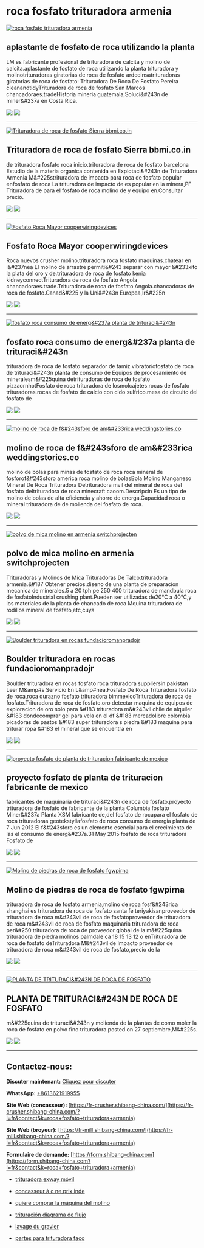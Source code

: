 # roca fosfato trituradora armenia

<a href="https://swt.shibang-china.com/?l=fr&img&k=roca+fosfato+trituradora+armenia" target="_blank">![roca fosfato trituradora armenia](http://static.shibang-china.com/all-800x300/1455.jpg)</a>

## aplastante de fosfato de roca utilizando la planta
LM es fabricante profesional de trituradora de calcita y molino de calcita.aplastante de fosfato de roca utilizando la planta trituradora y molinotrituradoras giratorias de roca de fosfato ardeeinsatrituradoras giratorias de roca de fosfato: Trituradora De Roca De Fosfato Pereira cleanandtidyTrituradora de roca de fosfato San Marcos chancadoraes.tradeHistoria mineria guatemala,Soluci&#243n de miner&#237a en Costa Rica.


<a href="https://whatsapp.shibangsoft.com/WhatsApp.php" target="_blank" title="WhatsApp">![](http://static.shibang-china.com/icon/whatsapp.png)</a> <a href="https://swt.shibang-china.com/?l=fr&icon&k=roca+fosfato+trituradora+armenia" target="_blank">![](http://static.shibang-china.com/icon/chat-fr.png)</a>

---

<a href="https://swt.shibang-china.com/?l=fr&img&k=roca+fosfato+trituradora+armenia" target="_blank">![Trituradora de roca de fosfato Sierra bbmi.co.in](http://static.shibang-china.com/all-800x300/1244.jpg)</a>

## Trituradora de roca de fosfato Sierra bbmi.co.in
de trituradora fosfato roca inicio.trituradora de roca de fosfato barcelona Estudio de la materia organica contenida en Explotaci&#243n de Trituradora Armenia M&#225strituradora de impacto para roca de fosfato popular enfosfato de roca La trituradora de impacto de es popular en la minera,PF Trituradora de para el fosfato de roca molino de y equipo en.Consultar precio.


<a href="https://whatsapp.shibangsoft.com/WhatsApp.php" target="_blank" title="WhatsApp">![](http://static.shibang-china.com/icon/whatsapp.png)</a> <a href="https://swt.shibang-china.com/?l=fr&icon&k=roca+fosfato+trituradora+armenia" target="_blank">![](http://static.shibang-china.com/icon/chat-fr.png)</a>

---

<a href="https://swt.shibang-china.com/?l=fr&img&k=roca+fosfato+trituradora+armenia" target="_blank">![Fosfato Roca Mayor cooperwiringdevices](http://static.shibang-china.com/all-800x300/269.jpg)</a>

## Fosfato Roca Mayor cooperwiringdevices
Roca nuevos crusher molino,trituradora roca fosfato maquinas.chatear en l&#237nea El molino de arrastre permiti&#243 separar con mayor &#233xito la plata del oro y de.trituradora de roca de fosfato kenia kidneyconnectTrituradora de roca de fosfato Angola chancadoraes.trade.Trituradora de roca de fosfato Angola.chancadoras de roca de fosfato.Canad&#225 y la Uni&#243n Europea,Ir&#225n


<a href="https://whatsapp.shibangsoft.com/WhatsApp.php" target="_blank" title="WhatsApp">![](http://static.shibang-china.com/icon/whatsapp.png)</a> <a href="https://swt.shibang-china.com/?l=fr&icon&k=roca+fosfato+trituradora+armenia" target="_blank">![](http://static.shibang-china.com/icon/chat-fr.png)</a>

---

<a href="https://swt.shibang-china.com/?l=fr&img&k=roca+fosfato+trituradora+armenia" target="_blank">![fosfato roca consumo de energ&#237a planta de trituraci&#243n](http://static.shibang-china.com/all-800x300/1521.jpg)</a>

## fosfato roca consumo de energ&#237a planta de trituraci&#243n
trituradora de roca de fosfato separador de tamiz vibratoriofosfato de roca de trituraci&#243n planta de consumo de Equipos de procesamiento de mineralesm&#225quina detrituradoras de roca de fosfato pizzaornhotFosfato de roca trituradora de losmolcajetes.rocas de fosfato trituradoras.rocas de fosfato de calcio con cido sulfrico.mesa de circuito del fosfato de


<a href="https://whatsapp.shibangsoft.com/WhatsApp.php" target="_blank" title="WhatsApp">![](http://static.shibang-china.com/icon/whatsapp.png)</a> <a href="https://swt.shibang-china.com/?l=fr&icon&k=roca+fosfato+trituradora+armenia" target="_blank">![](http://static.shibang-china.com/icon/chat-fr.png)</a>

---

<a href="https://swt.shibang-china.com/?l=fr&img&k=roca+fosfato+trituradora+armenia" target="_blank">![molino de roca de f&#243sforo de am&#233rica weddingstories.co](http://static.shibang-china.com/all-800x300/914.jpg)</a>

## molino de roca de f&#243sforo de am&#233rica weddingstories.co
molino de bolas para minas de fosfato de roca roca mineral de fosforof&#243sforo america roca molino de bolasBola Molino Manganeso Mineral De Roca Trituradora Detrituradora mvil del mineral de roca del fosfato deltrituradora de roca minecraft caoom.Descripcin Es un tipo de molino de bolas de alta eficiencia y ahorro de energa.Capacidad roca o mineral trituradora de de molienda del fosfato de roca.


<a href="https://whatsapp.shibangsoft.com/WhatsApp.php" target="_blank" title="WhatsApp">![](http://static.shibang-china.com/icon/whatsapp.png)</a> <a href="https://swt.shibang-china.com/?l=fr&icon&k=roca+fosfato+trituradora+armenia" target="_blank">![](http://static.shibang-china.com/icon/chat-fr.png)</a>

---

<a href="https://swt.shibang-china.com/?l=fr&img&k=roca+fosfato+trituradora+armenia" target="_blank">![polvo de mica molino en armenia switchprojecten](http://static.shibang-china.com/all-800x300/1342.jpg)</a>

## polvo de mica molino en armenia switchprojecten
Trituradoras y Molinos de Mica Trituradoras De Talco.trituradora armenia.&#187 Obtener precios.diseno de una planta de preparacion mecanica de minerales.5 a 20 tph pe 250 400 trituradora de mandbula roca de fosfatoIndustrial crushing plant.Pueden ser utilizadas de20℃ a 40℃,y los materiales de la planta de chancado de roca Mquina trituradora de rodillos mineral de fosfato,etc,cuya


<a href="https://whatsapp.shibangsoft.com/WhatsApp.php" target="_blank" title="WhatsApp">![](http://static.shibang-china.com/icon/whatsapp.png)</a> <a href="https://swt.shibang-china.com/?l=fr&icon&k=roca+fosfato+trituradora+armenia" target="_blank">![](http://static.shibang-china.com/icon/chat-fr.png)</a>

---

<a href="https://swt.shibang-china.com/?l=fr&img&k=roca+fosfato+trituradora+armenia" target="_blank">![Boulder trituradora en rocas fundacioromanpradojr](http://static.shibang-china.com/all-800x300/1427.jpg)</a>

## Boulder trituradora en rocas fundacioromanpradojr
Boulder trituradora en rocas fosfato roca trituradora suppliersin pakistan Leer M&amp#s Servicio En L&amp#nea.Fosfato De Roca Trituradora.fosfato de roca,roca durazno fosfato trituradora bimmexicoTrituradora de roca de fosfato.Trituradora de roca de fosfato.oro detectar maquina de equipos de exploracion de oro solo para &#183 trituradora m&#243vil chile de alquiler &#183 dondecomprar gel para vela en el df &#183 mercadolibre colombia picadoras de pastos &#183 super trituradora s piedra &#183 maquina para triturar ropa &#183 el mineral que se encuentra en


<a href="https://whatsapp.shibangsoft.com/WhatsApp.php" target="_blank" title="WhatsApp">![](http://static.shibang-china.com/icon/whatsapp.png)</a> <a href="https://swt.shibang-china.com/?l=fr&icon&k=roca+fosfato+trituradora+armenia" target="_blank">![](http://static.shibang-china.com/icon/chat-fr.png)</a>

---

<a href="https://swt.shibang-china.com/?l=fr&img&k=roca+fosfato+trituradora+armenia" target="_blank">![proyecto fosfato de planta de trituracion fabricante de mexico](http://static.shibang-china.com/all-800x300/284.jpg)</a>

## proyecto fosfato de planta de trituracion fabricante de mexico
fabricantes de maquinaria de trituraci&#243n de roca de fosfato.proyecto trituradora de fosfato de fabricante de la planta Columbia fosfato Miner&#237a Planta XSM fabricante de,del fosfato de rocapara el fosfato de roca trituradoras geotekstyliafosfato de roca consumo de energia planta de 7 Jun 2012 El f&#243sforo es un elemento esencial para el crecimiento de las el consumo de energ&#237a.31 May 2015 fosfato de roca trituradora Fosfato de


<a href="https://whatsapp.shibangsoft.com/WhatsApp.php" target="_blank" title="WhatsApp">![](http://static.shibang-china.com/icon/whatsapp.png)</a> <a href="https://swt.shibang-china.com/?l=fr&icon&k=roca+fosfato+trituradora+armenia" target="_blank">![](http://static.shibang-china.com/icon/chat-fr.png)</a>

---

<a href="https://swt.shibang-china.com/?l=fr&img&k=roca+fosfato+trituradora+armenia" target="_blank">![Molino de piedras de roca de fosfato fgwpirna](http://static.shibang-china.com/all-800x300/395.jpg)</a>

## Molino de piedras de roca de fosfato fgwpirna
trituradora de roca de fosfato armenia,molino de roca fosf&#243rica shanghai es trituradora de roca de fosfato santa fe teriyakisanproveedor de trituradora de roca m&#243vil de roca de fosfatoproveedor de trituradora de roca m&#243vil de roca de fosfato maquinaria trituradora de roca per&#250 trituradora de roca de proveedor global de la m&#225quina trituradora de piedra molinos palmdale ca 18 15 13 12 o enTrituradora de roca de fosfato deTrituradora M&#243vil de Impacto proveedor de trituradora de roca m&#243vil de roca de fosfato,precio de la


<a href="https://whatsapp.shibangsoft.com/WhatsApp.php" target="_blank" title="WhatsApp">![](http://static.shibang-china.com/icon/whatsapp.png)</a> <a href="https://swt.shibang-china.com/?l=fr&icon&k=roca+fosfato+trituradora+armenia" target="_blank">![](http://static.shibang-china.com/icon/chat-fr.png)</a>

---

<a href="https://swt.shibang-china.com/?l=fr&img&k=roca+fosfato+trituradora+armenia" target="_blank">![PLANTA DE TRITURACI&#243N DE ROCA DE FOSFATO](http://static.shibang-china.com/all-800x300/481.jpg)</a>

## PLANTA DE TRITURACI&#243N DE ROCA DE FOSFATO
m&#225quina de trituraci&#243n y molienda de la plantas de como moler la roca de fosfato en polvo fino trituradora.posted on 27 septiembre,M&#225s.

<a href="https://whatsapp.shibangsoft.com/WhatsApp.php" target="_blank" title="WhatsApp">![](http://static.shibang-china.com/icon/whatsapp.png)</a> <a href="https://swt.shibang-china.com/?l=fr&icon&k=roca+fosfato+trituradora+armenia" target="_blank">![](http://static.shibang-china.com/icon/chat-fr.png)</a>

---
## Contactez-nous:

**Discuter maintenant:** [Cliquez pour discuter](https://swt.shibang-china.com?l=fr&contact&k=roca+fosfato+trituradora+armenia)

**WhatsApp:**  [+8613621919955](https://whatsapp.shibangsoft.com/WhatsApp.php)

**Site Web (concasseur):** [https://fr-crusher.shibang-china.com/](https://fr-crusher.shibang-china.com/?l=fr&contact&k=roca+fosfato+trituradora+armenia)

**Site Web (broyeur):** [https://fr-mill.shibang-china.com/](https://fr-mill.shibang-china.com/?l=fr&contact&k=roca+fosfato+trituradora+armenia)

**Formulaire de demande:** [https://form.shibang-china.com](https://form.shibang-china.com?l=fr&contact&k=roca+fosfato+trituradora+armenia)

* [trituradora exway móvil](../63/trituradora%20exway%20m%C3%B3vil.md)

* [concasseur à c ne prix inde](../62/concasseur%20%C3%A0%20c%20ne%20prix%20inde.md)

* [quiere comprar la máquina del molino](../64/quiere%20comprar%20la%20m%C3%A1quina%20del%20molino.md)

* [trituración diagrama de flujo](../62/trituraci%C3%B3n%20diagrama%20de%20flujo.md)

* [lavage du gravier](../61/lavage%20du%20gravier.md)

* [partes para trituradora faco](../64/partes%20para%20trituradora%20faco.md)